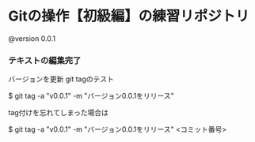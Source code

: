 # Gitの操作【初級編】の練習リポジトリ

@version 0.0.1

### テキストの編集完了
バージョンを更新
git tagのテスト

$ git tag -a "v0.0.1" -m "バージョン0.0.1をリリース"

tag付けを忘れてしまった場合は

$ git tag -a "v0.0.1" -m "バージョン0.0.1をリリース" <コミット番号>


